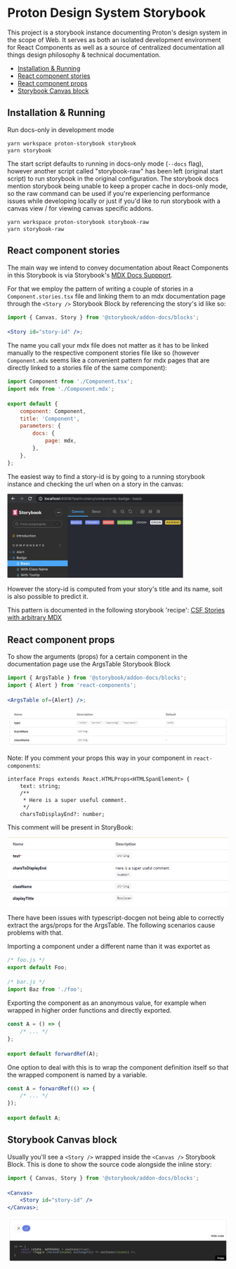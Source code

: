 # Proton Design System Storybook

This project is a storybook instance documenting Proton's design system in the scope of Web. It serves as both an isolated development environment for React Components as well as a source of centralized documentation all things design philosophy & technical documentation.

-   [Installation & Running](#installation-&-running)
-   [React component stories](#react-component-stories)
-   [React component props](#react-component-props)
-   [Storybook Canvas block](#storybook-canvas-block)

## Installation & Running

Run docs-only in development mode

```shell
yarn workspace proton-storybook storybook
yarn storybook
```

The start script defaults to running in docs-only mode (`--docs` flag), however another script called "storybook-raw" has been left (original start script) to run storybook in the original configuration. The storybook docs mention storybook being unable to keep a proper cache in docs-only mode, so the raw command can be used if you're experiencing performance issues while developing locally or just if you'd like to run storybook with a canvas view / for viewing canvas specific addons.

```shell
yarn workspace proton-storybook storybook-raw
yarn storybook-raw
```

## React component stories

The main way we intend to convey documentation about React Components in this Storybook is via Storybook's [MDX Docs Suppport](https://storybook.js.org/docs/react/writing-docs/mdx).

For that we employ the pattern of writing a couple of stories in a `Component.stories.tsx` file and linking them to an mdx documentation page through the `<Story />` Storybook Block by referencing the story's id like so:

```jsx
import { Canvas, Story } from '@storybook/addon-docs/blocks';

<Story id="story-id" />;
```

The name you call your mdx file does not matter as it has to be linked manually to the respective component stories file like so (however `Component.mdx` seems like a convenient pattern for mdx pages that are directly linked to a stories file of the same component):

```jsx
import Component from './Component.tsx';
import mdx from './Component.mdx';

export default {
    component: Component,
    title: 'Component',
    parameters: {
        docs: {
            page: mdx,
        },
    },
};
```

The easiest way to find a story-id is by going to a running storybook instance and checking the url when on a story in the canvas:

<img src="./src/assets/storybook-story-id.png" width="400" alt="" />

However the story-id is computed from your story's title and its name, soit is also possible to predict it.

This pattern is documented in the following storybook 'recipe': [CSF Stories with arbitrary MDX](https://github.com/storybookjs/storybook/blob/next/addons/docs/docs/recipes.md#csf-stories-with-arbitrary-mdx)

## React component props

To show the arguments (props) for a certain component in the documentation page use the ArgsTable Storybook Block

```jsx
import { ArgsTable } from '@storybook/addon-docs/blocks';
import { Alert } from 'react-components';

<ArgsTable of={Alert} />;
```

<img src="./src/assets/storybook-argstable.png" alt="" />

Note: If you comment your props this way in your component in `react-components`:

```
interface Props extends React.HTMLProps<HTMLSpanElement> {
    text: string;
	/**
	 * Here is a super useful comment.
	 */
    charsToDisplayEnd?: number;
```

This comment will be present in StoryBook:

<img src="./src/assets/storybook-props-comments.png" alt="Comment available" />

There have been issues with typescript-docgen not being able to correctly extract the args/props for the ArgsTable. The following scenarios cause problems with that.

Importing a component under a different name than it was exportet as

```js
/* foo.js */
export default Foo;

/* bar.js */
import Baz from './foo';
```

Exporting the component as an anonymous value, for example when wrapped in higher order functions and directly exported.

```js
const A = () => {
    /* ... */
};

export default forwardRef(A);
```

One option to deal with this is to wrap the component definition itself so that the wrapped component is named by a variable.

```js
const A = forwardRef(() => {
    /* ... */
});

export default A;
```

## Storybook Canvas block

Usually you'll see a `<Story />` wrapped inside the `<Canvas />` Storybook Block. This is done to show the source code alongside the inline story:

```jsx
import { Canvas, Story } from '@storybook/addon-docs/blocks';

<Canvas>
    <Story id="story-id" />
</Canvas>;
```

<img src="./src/assets/storybook-canvas-block.png" alt="" />
